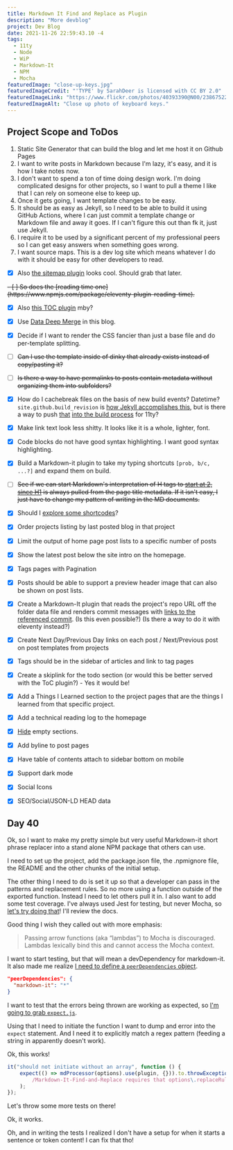 ```yaml
---
title: Markdown It Find and Replace as Plugin
description: "More devblog"
project: Dev Blog
date: 2021-11-26 22:59:43.10 -4
tags:
  - 11ty
  - Node
  - WiP
  - Markdown-It
  - NPM
  - Mocha
featuredImage: "close-up-keys.jpg"
featuredImageCredit: "'TYPE' by SarahDeer is licensed with CC BY 2.0"
featuredImageLink: "https://www.flickr.com/photos/40393390@N00/2386752252"
featuredImageAlt: "Close up photo of keyboard keys."
---
```


## Project Scope and ToDos

1. Static Site Generator that can build the blog and let me host it on Github Pages
2. I want to write posts in Markdown because I'm lazy, it's easy, and it is how I take notes now.
3. I don't want to spend a ton of time doing design work. I'm doing complicated designs for other projects, so I want to pull a theme I like that I can rely on someone else to keep up.
4. Once it gets going, I want template changes to be easy.
5. It should be as easy as Jekyll, so I need to be able to build it using GitHub Actions, where I can just commit a template change or Markdown file and away it goes. If I can't figure this out than fk it, just use Jekyll.
6. I require it to be used by a significant percent of my professional peers so I can get easy answers when something goes wrong.
7. I want source maps. This is a dev log site which means whatever I do with it should be easy for other developers to read.

- [x] Also [the sitemap plugin](https://www.npmjs.com/package/@quasibit/eleventy-plugin-sitemap) looks cool. Should grab that later.

<s>
- [ ] So does the [reading time one](https://www.npmjs.com/package/eleventy-plugin-reading-time).
</s>

- [x] Also [this TOC plugin](https://github.com/jdsteinbach/eleventy-plugin-toc/) mby?

- [x] Use [Data Deep Merge](https://www.11ty.dev/docs/data-deep-merge/) in this blog.

- [x] Decide if I want to render the CSS fancier than just a base file and do per-template splitting.

<s>

- [ ] Can I use the template inside of dinky that already exists instead of copy/pasting it?

</s>

<s>

- [ ] Is there a way to have permalinks to posts contain metadata without organizing them into subfolders?

</s>

- [x] How do I cachebreak files on the basis of new build events? Datetime? `site.github.build_revision` is [how Jekyll accomplishes this](https://github.com/jekyll/github-metadata/blob/master/docs/site.github.md), but is there a way to push [that](https://docs.github.com/en/actions/reference/context-and-expression-syntax-for-github-actions#github-context) [into the build process](https://stackoverflow.com/questions/54310050/how-to-version-build-artifacts-using-github-actions) for 11ty?

- [x] Make link text look less shitty. It looks like it is a whole, lighter, font.

- [x] Code blocks do not have good syntax highlighting. I want good syntax highlighting.

- [x] Build a Markdown-it plugin to take my typing shortcuts `[prob, b/c, ...?]` and expand them on build.

<s>

- [ ] See if we can start Markdown's interpretation of H tags to [start at 2, since H1](https://developer.mozilla.org/en-US/docs/Web/HTML/Element/Heading_Elements#multiple_h1) is always pulled from the page title metadata. If it isn't easy, I just have to change my pattern of writing in the MD documents.

</s>

- [x] Should I [explore some shortcodes](https://www.madebymike.com.au/writing/11ty-filters-data-shortcodes/)?

- [x] Order projects listing by last posted blog in that project

- [x] Limit the output of home page post lists to a specific number of posts

- [x] Show the latest post below the site intro on the homepage.

- [x] Tags pages with Pagination

- [x] Posts should be able to support a preview header image that can also be shown on post lists.

- [x] Create a Markdown-It plugin that reads the project's repo URL off the folder data file and renders commit messages with [links to the referenced commit](https://stackoverflow.com/questions/15919635/on-github-api-what-is-the-best-way-to-get-the-last-commit-message-associated-w). (Is this even possible?) (Is there a way to do it with eleventy instead?)

- [x] Create Next Day/Previous Day links on each post / Next/Previous post on post templates from projects

- [x] Tags should be in the sidebar of articles and link to tag pages

- [x] Create a skiplink for the todo section (or would this be better served with the ToC plugin?) - Yes it would be!

- [x] Add a Things I Learned section to the project pages that are the things I learned from that specific project.

- [x] Add a technical reading log to the homepage

- [x] [Hide](https://developer.mozilla.org/en-US/docs/Web/CSS/:empty) empty sections.

- [x] Add byline to post pages

- [x] Have table of contents attach to sidebar bottom on mobile

- [x] Support dark mode

- [x] Social Icons

- [x] SEO/Social/JSON-LD HEAD data

## Day 40

Ok, so I want to make my pretty simple but very useful Markdown-it short phrase replacer into a stand alone NPM package that others can use.

I need to set up the project, add the package.json file, the .npmignore file, the README and the other chunks of the initial setup.

The other thing I need to do is set it up so that a developer can pass in the patterns and replacement rules. So no more using a function outside of the exported function. Instead I need to let others pull it in. I also want to add some test coverage. I've always used Jest for testing, but never Mocha, so [let's try doing that](https://mochajs.org/#installation)! I'll review the docs.

Good thing I wish they called out with more emphasis:

> Passing arrow functions (aka “lambdas”) to Mocha is discouraged. Lambdas lexically bind this and cannot access the Mocha context.

I want to start testing, but that will mean a devDependency for markdown-it. It also made me realize [I need to define a `peerDependencies` object](https://nodejs.org/es/blog/npm/peer-dependencies/).

```json
"peerDependencies": {
  "markdown-it": "*"
}
```

I want to test that the errors being thrown are working as expected, so [I'm going to grab `expect.js`](https://github.com/Automattic/expect.js).

Using that I need to initiate the function I want to dump and error into the `expect` statement. And I need it to explicitly match a regex pattern (feeding a string in apparently doesn't work).

Ok, this works!

```javascript
it("should not initiate without an array", function () {
	expect(() => mdProcessor(options).use(plugin, {})).to.throwException(
		/Markdown-It-Find-and-Replace requires that options\.replaceRules be an array\./
	);
});
```

Let's throw some more tests on there!

Ok, it works.

Oh, and in writing the tests I realized I don't have a setup for when it starts a sentence or token content! I can fix that tho!
